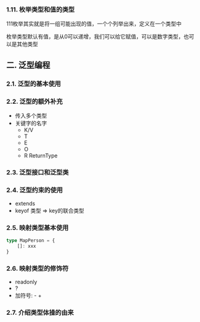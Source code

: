 ### 1.11. 枚举类型和值的类型
111枚举其实就是将一组可能出现的值，一个个列举出来，定义在一个类型中

枚举类型默认有值，是从0可以递增，我们可以给它赋值，可以是数字类型，也可以是其他类型




## 二. 泛型编程

### 2.1. 泛型的基本使用





### 2.2. 泛型的额外补充

* 传入多个类型
* 关键字的名字
  * K/V
  * T
  * E
  * O
  * R ReturnType





### 2.3. 泛型接口和泛型类







### 2.4. 泛型约束的使用

* extends
* keyof 类型 => key的联合类型





### 2.5. 映射类型基本使用

```ts
type MapPerson = {
    []: xxx
}
```





### 2.6. 映射类型的修饰符

* readonly
* ?
* 加符号: - +





### 2.7. 介绍类型体操的由来



